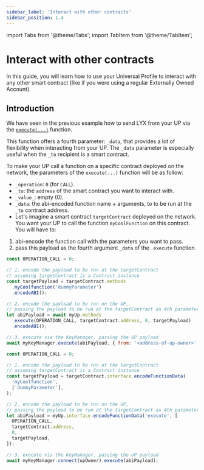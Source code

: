 ```yaml
---
sidebar_label: 'Interact with other contracts'
sidebar_position: 1.4
---
```


import Tabs from '@theme/Tabs';
import TabItem from '@theme/TabItem';

# Interact with other contracts

In this guide, you will learn how to use your Universal Profile to interact with any other smart contract (like if you were using a regular Externally Owned Account).

## Introduction

We have seen in the previous example how to send LYX from your UP via the [`execute(...)`](../contracts/erc725-account.md#execute) function.

This function offers a fourth parameter: `_data`, that provides a lot of flexibility when interacting from your UP. The `_data` parameter is especially useful when the `_to` recipient is a smart contract.

To make your UP call a function on a specific contract deployed on the network, the parameters of the `execute(...)` function will be as follow:

- `_operation`: `0` (for `CALL`).
- `_to`: the `address` of the smart contract you want to interact with.
- `_value_`: empty (0).
- `_data`: the abi-encoded function name + arguments, to to be run at the `_to` contract address.
- Let's imagine a smart contract `targetContract` deployed on the network. You want your UP to call the function `myCoolFunction` on this contract. You will have to:

1. abi-encode the function call with the parameters you want to pass.
2. pass this payload as the fourth argument `_data` of the `.execute` function.

<Tabs>
  
  <TabItem value="web3js" label="web3.js">

```javascript
const OPERATION_CALL = 0;

// 1. encode the payload to be run at the targetContract
// assuming targetContract is a Contract instance
const targetPayload = targetContract.methods
  .myCoolfunction('dummyParameter')
  .encodeABI();

// 2. encode the payload to be run on the UP,
// passing the payload to be run at the targetContract as 4th parameter
let abiPayload = await myUp.methods
  .execute(OPERATION_CALL, targetContract.address, 0, targetPayload)
  .encodeABI();

// 3. execute via the KeyManager, passing the UP payload
await myKeyManager.execute(abiPayload, { from: '<address-of-up-owner>' });
```

  </TabItem>
  
  <TabItem value="ethersjs" label="ethers.js">

```javascript
const OPERATION_CALL = 0;

// 1. encode the payload to be run at the targetContract
// assuming targetContract is a Contract instance
const targetPayload = targetContract.interface.encodeFunctionData(
  'myCoolfunction',
  ['dummyParameter'],
);

// 2. encode the payload to be run on the UP,
// passing the payload to be run at the targetContract as 4th parameter
let abiPayload = myUp.interface.encodeFunctionData('execute', [
  OPERATION_CALL,
  targetContract.address,
  0,
  targetPayload,
]);

// 3. execute via the KeyManager, passing the UP payload
await myKeyManager.connect(upOwner).execute(abiPayload);
```

  </TabItem>

</Tabs>
